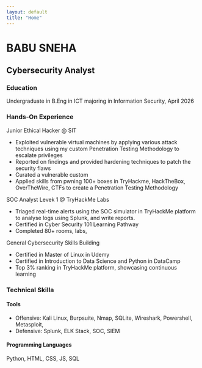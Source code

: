 ```yaml
---
layout: default
title: "Home"
---
```


# BABU SNEHA 

## Cybersecurity Analyst 

### Education
Undergraduate in B.Eng in ICT majoring in Information Security, April 2026

### Hands-On Experience
Junior Ethical Hacker @ SIT 
- Exploited vulnerable virtual machines by applying various attack techniques using my custom Penetration Testing Methodology to escalate privileges
- Reported on findings and provided hardening techniques to patch the security flaws
- Curated a vulnerable custom
- Applied skills from pwning 100+ boxes in TryHackme, HackTheBox, OverTheWire, CTFs to create a Penetration Testing Methodology

SOC Analyst Levek 1 @ TryHackMe Labs
- Triaged real-time alerts using the SOC simulator in TryHackMe platform to analyse logs using Splunk, and write reports.
- Certified in Cyber Security 101 Learning Pathway
- Completed 80+ rooms, labs,

General Cybersecurity Skills Building 
- Certified in Master of Linux in Udemy
- Certified in Introduction to Data Science and Python in DataCamp
- Top 3% ranking in TryHackMe platform, showcasing continuous learning

### Technical Skilla
#### Tools
- Offensive: Kali Linux, Burpsuite, Nmap, SQLite, Wireshark, Powershell, Metasploit, 
- Defensive: Splunk, ELK Stack, SOC, SIEM
#### Programming Languages 
Python, HTML, CSS, JS, SQL
